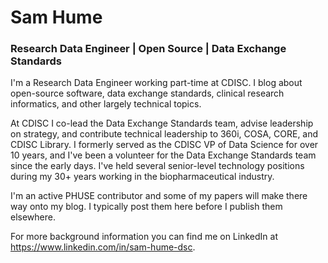 # Sam Hume
### Research Data Engineer | Open Source | Data Exchange Standards

I'm a Research Data Engineer working part-time at CDISC. I blog about open-source software, data exchange standards, 
clinical research informatics, and other largely technical topics.

At CDISC I co-lead the Data Exchange Standards team, advise leadership on strategy, and contribute technical 
leadership to 360i, COSA, CORE, and CDISC Library. I formerly served as the CDISC VP of Data Science for over 10 
years, and I've been a volunteer for the Data Exchange Standards team since the early days. I've held 
several senior-level technology positions during my 30+ years working in the biopharmaceutical industry. 

I'm an active PHUSE contributor and some of my papers will make there way onto my blog. I typically post them here
before I publish them elsewhere.

For more background information you can find me on LinkedIn at https://www.linkedin.com/in/sam-hume-dsc.